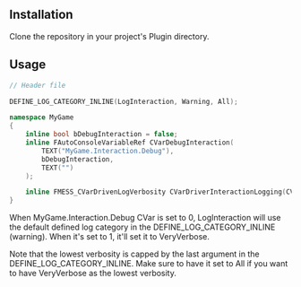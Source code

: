 ## Installation

Clone the repository in your project's Plugin directory.

## Usage

```cpp
// Header file

DEFINE_LOG_CATEGORY_INLINE(LogInteraction, Warning, All);

namespace MyGame
{
	inline bool bDebugInteraction = false;
	inline FAutoConsoleVariableRef CVarDebugInteraction(
		TEXT("MyGame.Interaction.Debug"),
		bDebugInteraction,
		TEXT("")
	);

	inline FMESS_CVarDrivenLogVerbosity CVarDriverInteractionLogging(CVarDebugInteraction, LogInteraction);
}
```

When MyGame.Interaction.Debug CVar is set to 0, LogInteraction will use the default defined log category in the DEFINE_LOG_CATEGORY_INLINE (warning). When it's set to 1, it'll set it to VeryVerbose.

Note that the lowest verbosity is capped by the last argument in the DEFINE_LOG_CATEGORY_INLINE. Make sure to have it set to All if you want to have VeryVerbose as the lowest verbosity.
